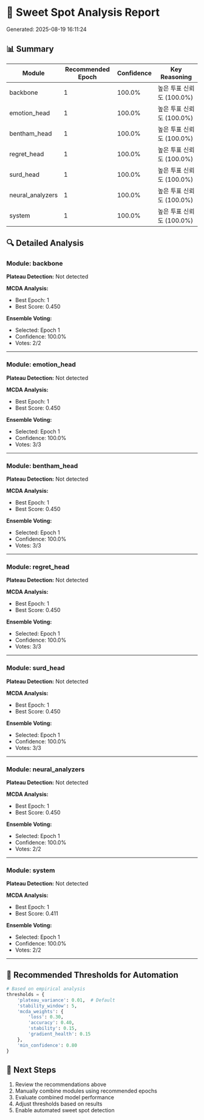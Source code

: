 # 🎯 Sweet Spot Analysis Report

Generated: 2025-08-19 16:11:24

## 📊 Summary

| Module | Recommended Epoch | Confidence | Key Reasoning |
|--------|------------------|------------|---------------|
| backbone | 1 | 100.0% | 높은 투표 신뢰도 (100.0%) |
| emotion_head | 1 | 100.0% | 높은 투표 신뢰도 (100.0%) |
| bentham_head | 1 | 100.0% | 높은 투표 신뢰도 (100.0%) |
| regret_head | 1 | 100.0% | 높은 투표 신뢰도 (100.0%) |
| surd_head | 1 | 100.0% | 높은 투표 신뢰도 (100.0%) |
| neural_analyzers | 1 | 100.0% | 높은 투표 신뢰도 (100.0%) |
| system | 1 | 100.0% | 높은 투표 신뢰도 (100.0%) |

## 🔍 Detailed Analysis

### Module: backbone

**Plateau Detection:** Not detected

**MCDA Analysis:**
- Best Epoch: 1
- Best Score: 0.450

**Ensemble Voting:**
- Selected: Epoch 1
- Confidence: 100.0%
- Votes: 2/2

---

### Module: emotion_head

**Plateau Detection:** Not detected

**MCDA Analysis:**
- Best Epoch: 1
- Best Score: 0.450

**Ensemble Voting:**
- Selected: Epoch 1
- Confidence: 100.0%
- Votes: 3/3

---

### Module: bentham_head

**Plateau Detection:** Not detected

**MCDA Analysis:**
- Best Epoch: 1
- Best Score: 0.450

**Ensemble Voting:**
- Selected: Epoch 1
- Confidence: 100.0%
- Votes: 3/3

---

### Module: regret_head

**Plateau Detection:** Not detected

**MCDA Analysis:**
- Best Epoch: 1
- Best Score: 0.450

**Ensemble Voting:**
- Selected: Epoch 1
- Confidence: 100.0%
- Votes: 3/3

---

### Module: surd_head

**Plateau Detection:** Not detected

**MCDA Analysis:**
- Best Epoch: 1
- Best Score: 0.450

**Ensemble Voting:**
- Selected: Epoch 1
- Confidence: 100.0%
- Votes: 3/3

---

### Module: neural_analyzers

**Plateau Detection:** Not detected

**MCDA Analysis:**
- Best Epoch: 1
- Best Score: 0.450

**Ensemble Voting:**
- Selected: Epoch 1
- Confidence: 100.0%
- Votes: 2/2

---

### Module: system

**Plateau Detection:** Not detected

**MCDA Analysis:**
- Best Epoch: 1
- Best Score: 0.411

**Ensemble Voting:**
- Selected: Epoch 1
- Confidence: 100.0%
- Votes: 2/2

---

## 🎯 Recommended Thresholds for Automation

```python
# Based on empirical analysis
thresholds = {
    'plateau_variance': 0.01,  # Default
    'stability_window': 5,
    'mcda_weights': {
        'loss': 0.30,
        'accuracy': 0.40,
        'stability': 0.15,
        'gradient_health': 0.15
    },
    'min_confidence': 0.80
}
```

## 📝 Next Steps

1. Review the recommendations above
2. Manually combine modules using recommended epochs
3. Evaluate combined model performance
4. Adjust thresholds based on results
5. Enable automated sweet spot detection
